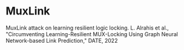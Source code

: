 # MuxLink
MuxLink attack on learning resilient logic locking. L. Alrahis et al., "Circumventing Learning-Resilient MUX-Locking Using Graph Neural Network-based Link Prediction," DATE, 2022
